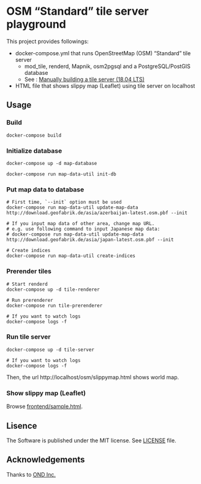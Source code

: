 OSM “Standard” tile server playground
==========

This project provides followings:

* docker-compose.yml that runs OpenStreetMap (OSM) “Standard” tile server
    * mod_tile, renderd, Mapnik, osm2pgsql and a PostgreSQL/PostGIS database
    * See : [Manually building a tile server (18.04 LTS)](https://switch2osm.org/manually-building-a-tile-server-18-04-lts/)
* HTML file that shows slippy map (Leaflet) using tile server on localhost

## Usage

### Build

```
docker-compose build
```

### Initialize database

```
docker-compose up -d map-database

docker-compose run map-data-util init-db
```

### Put map data to database

```
# First time, `--init` option must be used
docker-compose run map-data-util update-map-data http://download.geofabrik.de/asia/azerbaijan-latest.osm.pbf --init

# If you input map data of other area, change map URL.
# e.g. use following command to input Japanese map data:
# docker-compose run map-data-util update-map-data http://download.geofabrik.de/asia/japan-latest.osm.pbf --init

# Create indices
docker-compose run map-data-util create-indices
```

### Prerender tiles

```
# Start renderd
docker-compose up -d tile-renderer

# Run prerenderer
docker-compose run tile-prerenderer

# If you want to watch logs
docker-compose logs -f
```

### Run tile server

```
docker-compose up -d tile-server

# If you want to watch logs
docker-compose logs -f
```

Then, the url http://localhost/osm/slippymap.html shows world map.

### Show slippy map (Leaflet)

Browse [frontend/sample.html](./frontend/sample.html).

## Lisence

The Software is published under the MIT license.
See [LICENSE](./LICENSE) file.

## Acknowledgements

Thanks to [OND Inc.](https://ond-inc.com/)
